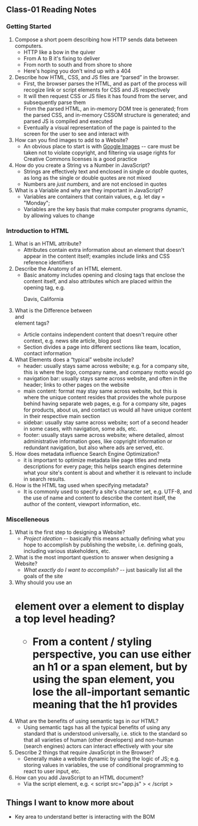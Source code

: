 ## Class-01 Reading Notes  
### Getting Started

1. Compose a short poem describing how HTTP sends data between computers.
    * HTTP like a bow in the quiver
    * From A to B it's fixing to deliver
    * From north to south and from shore to shore
    * Here's hoping you don't wind up with a 404
2. Describe how HTML, CSS, and JS files are “parsed” in the browser.
    * First, the browser parses the HTML, and as part of the process will recogize link or script elements for CSS and JS respectively
    * It will then request CSS or JS files it has found from the server, and subsequently parse them
    * From the parsed HTML, an in-memory DOM tree is generated; from the parsed CSS, and in-memory CSSOM structure is generated; and parsed JS is compiled and executed
    * Eventually a visual representation of the page is painted to the screen for the user to see and interact with
3. How can you find images to add to a Website?
    * An obvious place to start is with [Google Images](https://images.google.com/) -- care must be taken not to violate copyright, and filtering via usage rights for Creative Commons licenses is a good practice
4. How do you create a String vs a Number in JavaScript?
    * Strings are effectively text and enclosed in single or double quotes, as long as the single or double quotes are not mixed
    * Numbers are *just numbers,* and are not enclosed in quotes
5. What is a Variable and why are they important in JavaScript?
    * Variables are containers that contain values, e.g. let day = "Monday";
    * Variables are the key basis that make computer programs dynamic, by allowing values to change

### Introduction to HTML

1. What is an HTML attribute?
    * Attributes contain extra information about an element that doesn't appear in the content itself; examples include links and CSS reference identifiers
2. Describe the Anatomy of an HTML element.
    * Basic anatomy includes opening and closing tags that enclose the content itself, and also attributes which are placed within the opening tag, e.g. <p href="https://www.cityofdavis.org/">Davis, California</p>
3. What is the Difference between <article> and <section> element tags?
    * Article contains independent content that doesn't require other context, e.g. news site article, blog post
    * Section divides a page into different sections like team, location, contact information
4. What Elements does a “typical” website include?
    * header: usually stays same across website; e.g. for a company site, this is where the logo, company name, and company motto would go
    * navigation bar: usually stays same across website, and often in the header; links to other pages on the website
    * main content: format may stay same across website, but this is where the unique content resides that provides the whole purpose behind having separate web pages, e.g. for a company site, pages for products, about us, and contact us would all have unique content in their respective main section 
    * sidebar: usually stay same across website; sort of a second header in some cases, with navigation, some ads, etc.
    * footer: usually stays same across website; where detailed, almost administrative information goes, like copyright information or redundant navigation, but also where ads are served, etc.
5. How does metadata influence Search Engine Optimization?
    * it is important to optimize metadata like page titles and meta descriptions for every page; this helps search engines determine what your site's content is about and whether it is relevant to include in search results.
6. How is the <meta> HTML tag used when specifying metadata?
    * It is commonly used to specify a site's character set, e.g. UTF-8, and the use of name and content to describe the content itself, the author of the content, viewport information, etc.


### Miscelleneous

1. What is the first step to designing a Website?
    * *Project ideation* -- basically this means actually defining what you hope to accomplish by publishing the website, i.e. defining goals, including various stakeholders, etc.
2. What is the most important question to answer when designing a Website?
    * *What exactly do I want to accomplish?* -- just basically list all the goals of the site
3. Why should you use an <h1> element over a <span> element to display a top level heading?
    * From a content / styling perspective, you can use either an h1 or a span element, but by using the span element, you lose the all-important semantic meaning that the h1 provides
4. What are the benefits of using semantic tags in our HTML?
    * Using semantic tags has all the typical benefits of using any standard that is understood universally, i.e. stick to the standard so that all varieties of human (other developers) and non-human (search engines) actors can interact effectively with your site
5. Describe 2 things that require JavaScript in the Browser?
    * Generally make a website dynamic by using the logic of JS; e.g. storing values in variables, the use of conditional programming to react to user input, etc.
6. How can you add JavaScript to an HTML document?
    * Via the script element, e.g. < script src="app.js" > < /script >

## Things I want to know more about
* Key area to understand better is interacting with the BOM

